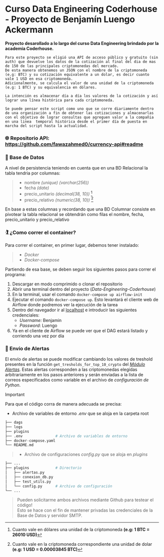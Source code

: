 # Curso Data Engineering Coderhouse - Proyecto de Benjamín Luengo Ackermann
**Proyecto desarollado a lo largo del curso Data Engineering brindado por la academia Coderhouse.**

    Para este proyecto se eligió una API de acceso público y gratuito (sin auth) que devuelve los datos de la cotización al final del dia de mas de 150 de las principales criptomonedas del mercado.
    De esta manera obtenemos un JSON con el nombre de la criptomoneda (e.g: BTC) y su cotización equivalente a un dolar, es decir cuanto vale 1 USD en esa criptomoneda. 
    Adicionalmente, se calcula el valor de una unidad de la criptomoneda (e.g: 1 BTC) y su equivalencia en dólares.

    La intención es almacenar día a día los valores de la cotización y así lograr una línea histórica para cada criptomoneda.

    Se puede pensar este script como uno que se corre diariamente dentro de una organización a fin de obtener las cotizaciones y almacenarlas con el objetivo de lograr consultas que agreguen valor a la compañia en una linea  temporal histórica desde el primer día de puesta en marcha del script hasta la actualidad.


### :globe_with_meridians: Repositorio API: https://github.com/fawazahmed0/currency-api#readme


### :floppy_disk: Base de Datos
A nivel de persistencia teniendo en cuenta que en una BD Relacional la tabla tendria por columnas:
>
> - nombre *(unique) (varchar(256))*
> - fecha *(date)*
> - precio_unitario *(decimal(38, 10))* [^1]
> - precio_relativo *(numeric(38, 10))* [^2]  
 
 En base a estas columnas y recordando que una BD Columnar consiste en pivotear la tabla relacional se obtendrán como filas el nombre, fecha, precio_unitario y precio_relativo

[^1]: Cuanto vale en dólares una unidad de la criptomoneda **(e.g: 1 BTC = 26010 USD)**
[^2]: Cuanto vale en la criptomoneda correspondiente una unidad de dolar **(e.g: 1 USD = 0.00003845 BTC)** 


### :golfing: ¿Como correr el container?
Para correr el container, en primer lugar, debemos tener instalado:

> - *Docker*
> - *Docker-compose*

Partiendo de esa base, se deben seguir los siguientes pasos para correr el programa:

1. Descargar en modo comprimido o clonar el repositorio
2. Abrir una terminal dentro del proyecto (*Data-Engineering-Coderhouse*)
3. En la terminal, usar el comando ```docker-compose up airflow-init```
4. Ejecutar el comando ```docker-compose up```. Esto levantará el cliente web de Airflow donde podremos ver la ejecución de la tarea
5. Dentro del navegador ir al [localhost](http://localhost:8080) e introducir las siguientes credenciales:
    - *Username:* Benjamin
    - *Password*: Luengo
6. Ya en el cliente de Airflow se puede ver que el DAG estará listado y corriendo una vez por día


### :incoming_envelope: Envío de Alertas
El envío de alertas se puede modificar cambiando los valores de treshold presentes en la función ```get_tresholds_for_top_10_crypto``` del *[Módulo Alertas](plugins/alertas.py)*. 
Estas alertas corresponden a las criptomonedas elegidas arbitrariamente en los pasos anteriores y serán enviadas a la lista de correos especificados como variable en el archivo de *configuración de Python*.

> [!IMPORTANT]
> Para que el código corra de manera adecuada se precisa:
> - Archivo de variables de entorno *.env* que se aloja en la carpeta root

```python
├── dags                    
├── logs                 
├── plugins                
├── .env               # Archivo de variables de entorno 
├── docker-compose.yaml                
└── README.md
```
> - Archivo de configuraciones *config.py* que se aloja en *plugins*

```python                          
├── ...                       
├── plugins            # Directorio
│   ├── alertas.py                      
│   ├── conexion_db.py         
│   ├── test_utils.py    
│   └── config.py      # Archivo de configuración
└── ...
```
> Pueden solicitarme ambos archivos mediante Github para testear el código!<br>
> Esto se hace con el fin de mantener privadas las credenciales de la Base de Datos y servidor SMTP.

